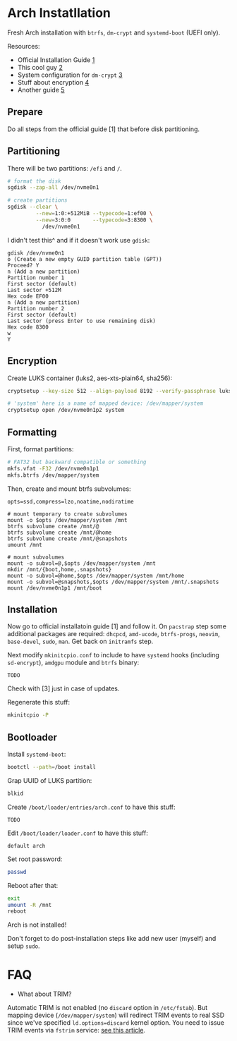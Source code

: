 # Arch Instatllation

Fresh Arch installation with `btrfs`, `dm-crypt` and `systemd-boot` (UEFI only).

Resources:

- Official Installation Guide [1](https://wiki.archlinux.org/index.php/Installation_guide)
- This cool guy [2](https://austinmorlan.com/posts/arch_linux_install/)
- System configuration for `dm-crypt` [3](https://wiki.archlinux.org/index.php/Dm-crypt/System_configuration)
- Stuff about encryption [4](https://thej.github.io/know-to/linux/encrypt_system_ssd/)
- Another guide [5](https://wiki.archlinux.org/index.php/User:Altercation/Bullet_Proof_Arch_Install)

## Prepare

Do all steps from the official guide [1] that before disk partitioning.

## Partitioning

There will be two partitions: `/efi` and `/`.

```bash
# format the disk
sgdisk --zap-all /dev/nvme0n1

# create partitions
sgdisk --clear \
         --new=1:0:+512MiB --typecode=1:ef00 \
         --new=3:0:0       --typecode=3:8300 \
           /dev/nvme0n1
```

I didn't test this^ and if it doesn't work use `gdisk`:

```
gdisk /dev/nvme0n1
o (Create a new empty GUID partition table (GPT))
Proceed? Y
n (Add a new partition)
Partition number 1
First sector (default)
Last sector +512M
Hex code EF00
n (Add a new partition)
Partition number 2
First sector (default)
Last sector (press Enter to use remaining disk)
Hex code 8300
w
Y
```

## Encryption

Create LUKS container (luks2, aes-xts-plain64, sha256):

```bash
cryptsetup --key-size 512 --align-payload 8192 --verify-passphrase luksFormat /dev/nvme0n1p2

# 'system' here is a name of mapped device: /dev/mapper/system
cryptsetup open /dev/nvme0n1p2 system
```

## Formatting

First, format partitions:

```bash
# FAT32 but backward compatible or something
mkfs.vfat -F32 /dev/nvme0n1p1
mkfs.btrfs /dev/mapper/system
```

Then, create and mount btrfs subvolumes:

```baah
opts=ssd,compress=lzo,noatime,nodiratime

# mount temporary to create subvolumes
mount -o $opts /dev/mapper/system /mnt
btrfs subvolume create /mnt/@
btrfs subvolume create /mnt/@home
btrfs subvolume create /mnt/@snapshots
umount /mnt

# mount subvolumes
mount -o subvol=@,$opts /dev/mapper/system /mnt
mkdir /mnt/{boot,home,.snapshots}
mount -o subvol=@home,$opts /dev/mapper/system /mnt/home
mount -o subvol=@snapshots,$opts /dev/mapper/system /mnt/.snapshots
mount /dev/nvme0n1p1 /mnt/boot
```

## Installation

Now go to official installatoin guide [1] and follow it. On `pacstrap` step some additional packages are required: `dhcpcd`, `amd-ucode`, `btrfs-progs`, `neovim`, `base-devel`, `sudo`, `man`. Get back on `initramfs` step.

Next modify `mkinitcpio.conf` to include to have `systemd` hooks (including `sd-encrypt`), `amdgpu` module and `btrfs` binary:

```
TODO
```

Check with [3] just in case of updates.

Regenerate this stuff:

```bash
mkinitcpio -P
```

## Bootloader

Install `systemd-boot`:

```bash
bootctl --path=/boot install
```

Grap UUID of LUKS partition:

```bash
blkid
```

Create `/boot/loader/entries/arch.conf` to have this stuff:

```
TODO
```

Edit `/boot/loader/loader.conf` to have this stuff:

```
default arch
```

Set root password:

```bash
passwd
```

Reboot after that:

```bash
exit
umount -R /mnt
reboot
```

Arch is not installed!

Don't forget to do post-installation steps like add new user (myself) and setup `sudo`.

# FAQ

- What about TRIM?

Automatic TRIM is not enabled (no `discard` option in `/etc/fstab`). But mapping device (`/dev/mapper/system`) will redirect TRIM events to real SSD since we've specified `ld.options=discard` kernel option. You need to issue TRIM events via `fstrim` service: [see this article](https://wiki.archlinux.org/index.php/Solid_state_drive#Periodic_TRIM).
